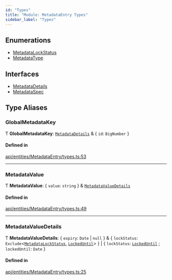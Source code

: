 ```yaml
---
id: "Types"
title: "Module: MetadataEntry Types"
sidebar_label: "Types"
---
```


## Enumerations

- [MetadataLockStatus](../../../../../enums/API/Entities/MetadataEntry/Types/MetadataLockStatus/MetadataLockStatus.md)
- [MetadataType](../../../../../enums/API/Entities/MetadataEntry/Types/MetadataType/MetadataType.md)

## Interfaces

- [MetadataDetails](../../../../../interfaces/API/Entities/MetadataEntry/Types/MetadataDetails/MetadataDetails.md)
- [MetadataSpec](../../../../../interfaces/API/Entities/MetadataEntry/Types/MetadataSpec/MetadataSpec.md)

## Type Aliases

### GlobalMetadataKey

Ƭ **GlobalMetadataKey**: [`MetadataDetails`](../../../../../interfaces/API/Entities/MetadataEntry/Types/MetadataDetails/MetadataDetails.md) & { `id`: `BigNumber`  }

#### Defined in

[api/entities/MetadataEntry/types.ts:53](https://github.com/F-OBrien/polymesh-sdk/blob/012f1745/src/api/entities/MetadataEntry/types.ts#L53)

___

### MetadataValue

Ƭ **MetadataValue**: { `value`: `string`  } & [`MetadataValueDetails`](Types.md#metadatavaluedetails)

#### Defined in

[api/entities/MetadataEntry/types.ts:49](https://github.com/F-OBrien/polymesh-sdk/blob/012f1745/src/api/entities/MetadataEntry/types.ts#L49)

___

### MetadataValueDetails

Ƭ **MetadataValueDetails**: { `expiry`: `Date` \| ``null``  } & { `lockStatus`: `Exclude`<[`MetadataLockStatus`](../../../../../enums/API/Entities/MetadataEntry/Types/MetadataLockStatus/MetadataLockStatus.md), [`LockedUntil`](../../../../../enums/API/Entities/MetadataEntry/Types/MetadataLockStatus/MetadataLockStatus.md#lockeduntil)\>  } \| { `lockStatus`: [`LockedUntil`](../../../../../enums/API/Entities/MetadataEntry/Types/MetadataLockStatus/MetadataLockStatus.md#lockeduntil) ; `lockedUntil`: `Date`  }

#### Defined in

[api/entities/MetadataEntry/types.ts:25](https://github.com/F-OBrien/polymesh-sdk/blob/012f1745/src/api/entities/MetadataEntry/types.ts#L25)
